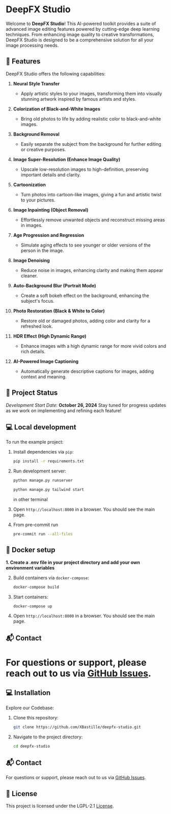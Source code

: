 # DeepFX Studio

Welcome to **DeepFX Studio**! This AI-powered toolkit provides a suite of advanced image editing features powered by cutting-edge deep learning techniques. From enhancing image quality to creative transformations, DeepFX Studio is designed to be a comprehensive solution for all your image processing needs.


## 🚀 Features

DeepFX Studio offers the following capabilities:

1. **Neural Style Transfer**
   - Apply artistic styles to your images, transforming them into visually stunning artwork inspired by famous artists and styles.

2. **Colorization of Black-and-White Images**
   - Bring old photos to life by adding realistic color to black-and-white images.

3. **Background Removal**
   - Easily separate the subject from the background for further editing or creative purposes.

4. **Image Super-Resolution (Enhance Image Quality)**
   - Upscale low-resolution images to high-definition, preserving important details and clarity.

5. **Cartoonization**
   - Turn photos into cartoon-like images, giving a fun and artistic twist to your pictures.

6. **Image Inpainting (Object Removal)**
   - Effortlessly remove unwanted objects and reconstruct missing areas in images.

7. **Age Progression and Regression**
   - Simulate aging effects to see younger or older versions of the person in the image.

8. **Image Denoising**
   - Reduce noise in images, enhancing clarity and making them appear cleaner.

9. **Auto-Background Blur (Portrait Mode)**
   - Create a soft bokeh effect on the background, enhancing the subject's focus.

10. **Photo Restoration (Black & White to Color)**
    - Restore old or damaged photos, adding color and clarity for a refreshed look.

11. **HDR Effect (High Dynamic Range)**
    - Enhance images with a high dynamic range for more vivid colors and rich details.

12. **AI-Powered Image Captioning**
    - Automatically generate descriptive captions for images, adding context and meaning.

## 📅 Project Status

*Development Start Date*: **October 26, 2024**
Stay tuned for progress updates as we work on implementing and refining each feature!


## 💻 Local development

To run the example project:

1. Install dependencies via `pip`:

    ```bash
    pip install -r requirements.txt
    ```

2. Run development server:

    ```bash
    python manage.py runserver
    ```

    ```bash
    python manage.py tailwind start
    ```
    in other terminal

3. Open `http://localhost:8000` in a browser. You should see the main page.

4. From pre-commit run
   ```bash
   pre-commit run --all-files
   ```

## 🐳 Docker setup
**1. Create a .env file in your project directory and add your own environment variables**

2. Build containers via `docker-compose`:

    ```bash
    docker-compose build
    ```

3. Start containers:

    ```bash
    docker-compose up
    ```

3. Open `http://localhost:8000` in a browser. You should see the main page.

## 📬 Contact

For questions or support, please reach out to us via [GitHub Issues](https://github.com/your-username/deepfx-studio/issues).
=======
## 💻 Installation

Explore our Codebase:

1. Clone this repository:
   ```bash
   git clone https://github.com/XBastille/deepfx-studio.git
   ```
2. Navigate to the project directory:
   ```bash
   cd deepfx-studio
   ```
## 📬 Contact

For questions or support, please reach out to us via [GitHub Issues](https://github.com/your-username/deepfx-studio/issues).

## 📜 License

This project is licensed under the LGPL-2.1 [License](https://github.com/XBastille/DeepFX-Studio/blob/main/LICENSE).
